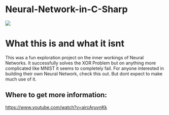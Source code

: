 # Neural-Network-in-C-Sharp
![](https://cdn-images-1.medium.com/max/1600/1*sX6T0Y4aa3ARh7IBS_sdqw.png)

# What this is and what it isnt
This was a fun exploration project on the inner workings of Neural Networks. It successfully solves the XOR Problem but on anything more complicated like MNIST it seems to completely fail. For anyone interested in building their own Neural Network, check this out. But dont expect to make much use of it. 

## Where to get more information:
https://www.youtube.com/watch?v=aircAruvnKk


